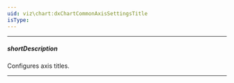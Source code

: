 ```yaml
---
uid: viz\chart:dxChartCommonAxisSettingsTitle
isType: 
---
```

---
##### shortDescription
Configures axis titles.

---
<!--
Usually, an axis title displays units of measurement for values displayed by an axis. However, you can display any needed text in the axis title.

![DevExtreme HTML5 Charts AxisTitles](/images/ChartJS/visual_elements/axis_titles.png)

The **commonAxisSettings**.**title** object, which is described here, specifies common settings for all axis titles in the chart. To configure only the axis title that belongs to a particular axis, use the following objects.

- **argumentAxis**.[title](/api-reference/10%20UI%20Components/dxChart/1%20Configuration/argumentAxis/title '/Documentation/ApiReference/UI_Components/dxChart/Configuration/argumentAxis/title/')     
- **valueAxis**.[title](/api-reference/10%20UI%20Components/dxChart/1%20Configuration/valueAxis/title '/Documentation/ApiReference/UI_Components/dxChart/Configuration/valueAxis/title/')       

Axis-specific settings override common settings.

#####See Also#####
- **argumentAxis**.**title**.[text](/api-reference/10%20UI%20Components/dxChart/1%20Configuration/argumentAxis/tickInterval '/Documentation/ApiReference/UI_Components/dxChart/Configuration/argumentAxis/tickInterval/') - specifies the text of the title for the argument axis.
- **valueAxis**.**title**.[text](/api-reference/10%20UI%20Components/dxChart/1%20Configuration/valueAxis/tickInterval '/Documentation/ApiReference/UI_Components/dxChart/Configuration/valueAxis/tickInterval/') - specifies the text of the title for the value axis.
-->